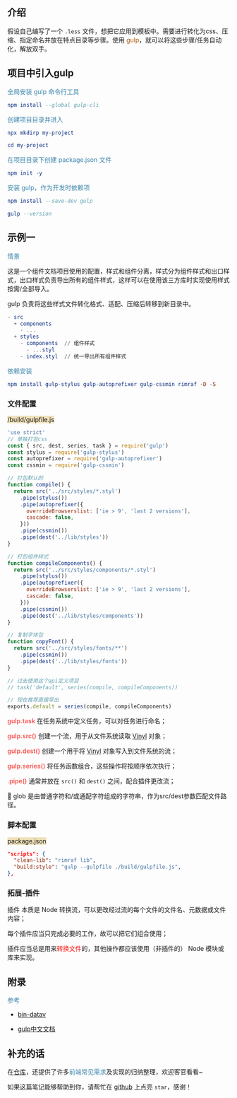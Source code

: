 ## 介绍

假设自己编写了一个 `.less` 文件，想把它应用到模板中。需要进行转化为css、压缩、指定命名并放在特点目录等步骤。使用 <span style="color: #a50">gulp</span>，就可以将这些步骤/任务自动化，解放双手。



## 项目中引入gulp

<span style="color: #3a84aa">全局安装 gulp 命令行工具</span>

```elm
npm install --global gulp-cli
```

<span style="color: #3a84aa">创建项目目录并进入</span>

```elm
npx mkdirp my-project
```

```elm
cd my-project
```

<span style="color: #3a84aa">在项目目录下创建 package.json 文件</span>

```elm
npm init -y
```

<span style="color: #3a84aa">安装 gulp，作为开发时依赖项</span>

```elm
npm install --save-dev gulp
```

```elm
gulp --version
```



## 示例一

<span style="color: #3a84aa">情景</span>

这是一个组件文档项目使用的配置，样式和组件分离，样式分为组件样式和出口样式，出口样式负责导出所有的组件样式，这样可以在使用该三方库时实现使用样式按需/全部导入。

gulp 负责将这些样式文件转化格式、适配、压缩后转移到新目录中。

```elm
- src
  + components
    - ...
  + styles
    - components  // 组件样式
      - ...styl
    - index.styl  // 统一导出所有组件样式
```

<span style="color: #3a84aa">依赖安装</span>

```elm
npm install gulp-stylus gulp-autoprefixer gulp-cssmin rimraf -D -S
```

### 文件配置

<span style="backGround: #efe0b9"><root>/build/gulpfile.js</span>

```javascript
'use strict'
// 单独打包css
const { src, dest, series, task } = require('gulp')
const stylus = require('gulp-stylus')
const autoprefixer = require('gulp-autoprefixer')
const cssmin = require('gulp-cssmin')

// 打包默认的
function compile() {
  return src('../src/styles/*.styl')
    .pipe(stylus())
    .pipe(autoprefixer({
      overrideBrowserslist: ['ie > 9', 'last 2 versions'],
      cascade: false,
    }))
    .pipe(cssmin())
    .pipe(dest('../lib/styles'))
}

// 打包组件样式
function compileComponents() {
  return src('../src/styles/components/*.styl')
    .pipe(stylus())
    .pipe(autoprefixer({
      overrideBrowserslist: ['ie > 9', 'last 2 versions'],
      cascade: false,
    }))
    .pipe(cssmin())
    .pipe(dest('../lib/styles/components'))
}

// 复制字体包
function copyFont() {
  return src('../src/styles/fonts/**')
    .pipe(cssmin())
    .pipe(dest('../lib/styles/fonts'))
}

// 过去使用这个api定义项目
// task('default', series(compile, compileComponents))

// 现在推荐直接导出
exports.default = series(compile, compileComponents)
```

<span style="color: #f7534f;font-weight:600">gulp.task</span> 在任务系统中定义任务，可以对任务进行命名；

<span style="color: #f7534f;font-weight:600">gulp.src()</span> 创建一个流，用于从文件系统读取 [Vinyl](https://www.gulpjs.com.cn/docs/api/concepts#vinyl) 对象；

<span style="color: #f7534f;font-weight:600">gulp.dest()</span> 创建一个用于将 [Vinyl](https://www.gulpjs.com.cn/docs/api/concepts#vinyl) 对象写入到文件系统的流；

<span style="color: #f7534f;font-weight:600">gulp.series()</span> 将任务函数组合，这些操作将按顺序依次执行；

<span style="color: #f7534f;font-weight:600">.pipe()</span> 通常并放在 `src()` 和 `dest()` 之间，配合插件更改流；

:turtle: glob 是由普通字符和/或通配字符组成的字符串，作为src/dest参数匹配文件路径。

### 脚本配置

<span style="backGround: #efe0b9">package.json</span>

```json
"scripts": {
  "clean-lib": "rimraf lib",
  "build:style": "gulp --gulpfile ./build/gulpfile.js",
},
```

### 拓展-插件

插件 本质是 Node 转换流，可以更改经过流的每个文件的文件名、元数据或文件内容；

每个插件应当只完成必要的工作，故可以把它们组合使用；

插件应当总是用来<span style="color: #ff0000">转换文件</span>的，其他操作都应该使用（非插件的） Node 模块或库来实现。



## 附录

<span style="color: #3a84aa">参考</span>

- [bin-datav](https://github.com/wangbin3162/bin-datav)

- [gulp中文文档](https://www.gulpjs.com.cn/docs/api/concepts/#vinyl)



## 补充的话

在[仓库](https://github.com/SpringLoach/power)，还提供了许多<span style="color: #3a84aa">前端常见需求</span>及实现的归纳整理，欢迎客官看看~

如果这篇笔记能够帮助到你，请帮忙在 [github](https://github.com/SpringLoach/power) 上点亮 `star`，感谢！
